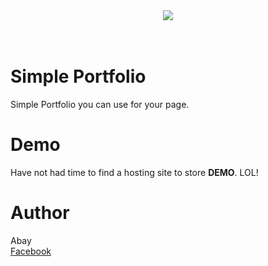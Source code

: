 <center><img src="http://i63.tinypic.com/35he1vr.jpg" border="0"></center><br><br>

# Simple Portfolio
Simple Portfolio you can use for your page.

# Demo
Have not had time to find a hosting site to store <b>DEMO</b>. LOL!

# Author
Abay<br>
<a href='fb.com/100006442062301'>Facebook</a>
